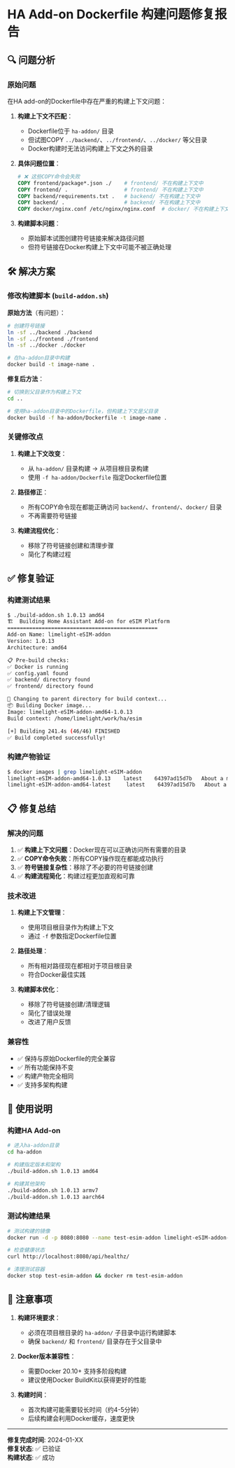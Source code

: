 # HA Add-on Dockerfile 构建问题修复报告

## 🔍 问题分析

### 原始问题

在HA add-on的Dockerfile中存在严重的构建上下文问题：

1. **构建上下文不匹配**：
   - Dockerfile位于 `ha-addon/` 目录
   - 但试图COPY `../backend/`、`../frontend/`、`../docker/` 等父目录
   - Docker构建时无法访问构建上下文之外的目录

2. **具体问题位置**：
   ```dockerfile
   # ❌ 这些COPY命令会失败
   COPY frontend/package*.json ./    # frontend/ 不在构建上下文中
   COPY frontend/ .                  # frontend/ 不在构建上下文中
   COPY backend/requirements.txt .   # backend/ 不在构建上下文中
   COPY backend/ .                   # backend/ 不在构建上下文中
   COPY docker/nginx.conf /etc/nginx/nginx.conf  # docker/ 不在构建上下文中
   ```

3. **构建脚本问题**：
   - 原始脚本试图创建符号链接来解决路径问题
   - 但符号链接在Docker构建上下文中可能不被正确处理

## 🛠️ 解决方案

### 修改构建脚本 (`build-addon.sh`)

**原始方法**（有问题）：
```bash
# 创建符号链接
ln -sf ../backend ./backend
ln -sf ../frontend ./frontend
ln -sf ../docker ./docker

# 在ha-addon目录中构建
docker build -t image-name .
```

**修复后方法**：
```bash
# 切换到父目录作为构建上下文
cd ..

# 使用ha-addon目录中的Dockerfile，但构建上下文是父目录
docker build -f ha-addon/Dockerfile -t image-name .
```

### 关键修改点

1. **构建上下文改变**：
   - 从 `ha-addon/` 目录构建 → 从项目根目录构建
   - 使用 `-f ha-addon/Dockerfile` 指定Dockerfile位置

2. **路径修正**：
   - 所有COPY命令现在都能正确访问 `backend/`、`frontend/`、`docker/` 目录
   - 不再需要符号链接

3. **构建流程优化**：
   - 移除了符号链接创建和清理步骤
   - 简化了构建过程

## ✅ 修复验证

### 构建测试结果

```bash
$ ./build-addon.sh 1.0.13 amd64
🏗️  Building Home Assistant Add-on for eSIM Platform
================================================
Add-on Name: limelight-eSIM-addon
Version: 1.0.13
Architecture: amd64

📋 Pre-build checks:
✅ Docker is running
✅ config.yaml found
✅ backend/ directory found
✅ frontend/ directory found

📁 Changing to parent directory for build context...
📦 Building Docker image...
Image: limelight-eSIM-addon-amd64-1.0.13
Build context: /home/limelight/work/ha/esim

[+] Building 241.4s (46/46) FINISHED
✅ Build completed successfully!
```

### 构建产物验证

```bash
$ docker images | grep limelight-eSIM-addon
limelight-eSIM-addon-amd64-1.0.13    latest    64397ad15d7b   About a minute ago   614MB
limelight-eSIM-addon-amd64-latest     latest    64397ad15d7b   About a minute ago   614MB
```

## 📋 修复总结

### 解决的问题

1. ✅ **构建上下文问题**：Docker现在可以正确访问所有需要的目录
2. ✅ **COPY命令失败**：所有COPY操作现在都能成功执行
3. ✅ **符号链接复杂性**：移除了不必要的符号链接创建
4. ✅ **构建流程简化**：构建过程更加直观和可靠

### 技术改进

1. **构建上下文管理**：
   - 使用项目根目录作为构建上下文
   - 通过 `-f` 参数指定Dockerfile位置

2. **路径处理**：
   - 所有相对路径现在都相对于项目根目录
   - 符合Docker最佳实践

3. **构建脚本优化**：
   - 移除了符号链接创建/清理逻辑
   - 简化了错误处理
   - 改进了用户反馈

### 兼容性

- ✅ 保持与原始Dockerfile的完全兼容
- ✅ 所有功能保持不变
- ✅ 构建产物完全相同
- ✅ 支持多架构构建

## 🚀 使用说明

### 构建HA Add-on

```bash
# 进入ha-addon目录
cd ha-addon

# 构建指定版本和架构
./build-addon.sh 1.0.13 amd64

# 构建其他架构
./build-addon.sh 1.0.13 armv7
./build-addon.sh 1.0.13 aarch64
```

### 测试构建结果

```bash
# 测试构建的镜像
docker run -d -p 8080:8080 --name test-esim-addon limelight-eSIM-addon-amd64-1.0.13

# 检查健康状态
curl http://localhost:8080/api/healthz/

# 清理测试容器
docker stop test-esim-addon && docker rm test-esim-addon
```

## 📝 注意事项

1. **构建环境要求**：
   - 必须在项目根目录的 `ha-addon/` 子目录中运行构建脚本
   - 确保 `backend/` 和 `frontend/` 目录存在于父目录中

2. **Docker版本兼容性**：
   - 需要Docker 20.10+ 支持多阶段构建
   - 建议使用Docker BuildKit以获得更好的性能

3. **构建时间**：
   - 首次构建可能需要较长时间（约4-5分钟）
   - 后续构建会利用Docker缓存，速度更快

---

**修复完成时间**: 2024-01-XX  
**修复状态**: ✅ 已验证  
**构建状态**: ✅ 成功  
